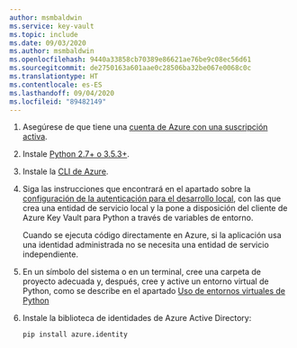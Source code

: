 ```yaml
---
author: msmbaldwin
ms.service: key-vault
ms.topic: include
ms.date: 09/03/2020
ms.author: msmbaldwin
ms.openlocfilehash: 9440a33858cb70389e86621ae76be9c08ec56d61
ms.sourcegitcommit: de2750163a601aae0c28506ba32be067e0068c0c
ms.translationtype: HT
ms.contentlocale: es-ES
ms.lasthandoff: 09/04/2020
ms.locfileid: "89482149"
---
```

1. Asegúrese de que tiene una [cuenta de Azure con una suscripción activa](https://azure.microsoft.com/free/?WT.mc_id=A261C142F).

1. Instale [Python 2.7+ o 3.5.3+](https://www.python.org/downloads).

1. Instale la [CLI de Azure](/cli/azure/install-azure-cli).

1. Siga las instrucciones que encontrará en el apartado sobre la [configuración de la autenticación para el desarrollo local](/azure/developer/python/configure-local-development-environment?tabs=cmd#configure-authentication), con las que crea una entidad de servicio local y la pone a disposición del cliente de Azure Key Vault para Python a través de variables de entorno. 

    Cuando se ejecuta código directamente en Azure, si la aplicación usa una identidad administrada no se necesita una entidad de servicio independiente.

1. En un símbolo del sistema o en un terminal, cree una carpeta de proyecto adecuada y, después, cree y active un entorno virtual de Python, como se describe en el apartado [Uso de entornos virtuales de Python](/azure/developer/python/configure-local-development-environment?tabs=cmd#use-python-virtual-environments)

1. Instale la biblioteca de identidades de Azure Active Directory:

    ```terminal
    pip install azure.identity
    ```
